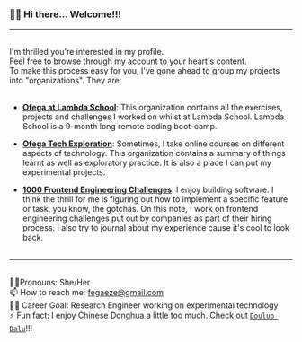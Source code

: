 ### 👋🏾 Hi there... Welcome!!!         
<hr/>

&nbsp;        
I'm thrilled you're interested in my profile.      
Feel free to browse through my account to your heart's content.      
To make this process easy for you, I've gone ahead to group my projects into "organizations". They are:          
&nbsp;  

- **[Ofega at Lambda School](https://github.com/Ofega-at-Lambda-School)**: This organization contains all the exercises, projects and challenges I worked on whilst at Lambda School. Lambda School is a 9-month long remote coding boot-camp.

- **[Ofega Tech Exploration](https://github.com/UT-MSC-SWE)**: Sometimes, I take online courses on different aspects of technology. This organization contains a summary of things learnt as well as exploratory practice. It is also a place I can put my experimental projects.

- **[1000 Frontend Engineering Challenges](https://github.com/1000-Frontend-Engineering-Challenges)**: I enjoy building software. I think the thrill for me is figuring out how to implement a specific feature or task, you know, the gotchas. On this note, I work on frontend engineering challenges put out by companies as part of their hiring process. I also try to journal about my experience cause it's cool to look back.       
&nbsp; 

<hr/>

&nbsp;       
👩🏾‍ Pronouns: She/Her      
📫 How to reach me: fegaeze@gmail.com      
💪🏾 Career Goal: Research Engineer working on experimental technology      
⚡ Fun fact: I enjoy Chinese Donghua a little too much. Check out [`Douluo Dalu`](https://www.youtube.com/watch?v=sry61pny9J0&list=PL2iQPHlA1Bhwlq38FrUJdZ2t0Q9DKc5KB&ab_channel=%E8%85%BE%E8%AE%AF%E8%A7%86%E9%A2%91)!!!      
